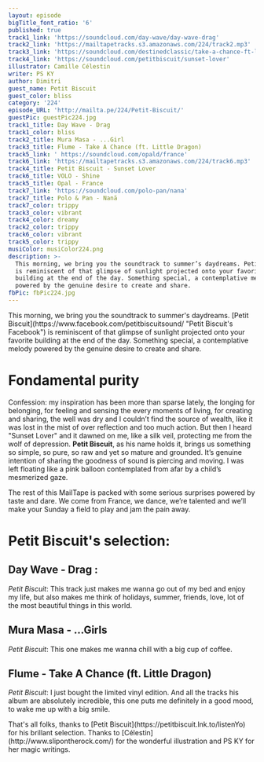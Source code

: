 ```yaml
---
layout: episode
bigTitle_font_ratio: '6'
published: true
track1_link: 'https://soundcloud.com/day-wave/day-wave-drag'
track2_link: 'https://mailtapetracks.s3.amazonaws.com/224/track2.mp3'
track3_link: 'https://soundcloud.com/destinedclassic/take-a-chance-ft-little-dragon'
track4_link: 'https://soundcloud.com/petitbiscuit/sunset-lover'
illustrator: Camille Célestin
writer: PS KY
author: Dimitri
guest_name: Petit Biscuit
guest_color: bliss
category: '224'
episode_URL: 'http://mailta.pe/224/Petit-Biscuit/'
guestPic: guestPic224.jpg
track1_title: Day Wave - Drag
track1_color: bliss
track2_title: Mura Masa - ...Girl
track3_title: Flume - Take A Chance (ft. Little Dragon)
track5_link: ' https://soundcloud.com/opald/france'
track6_link: 'https://mailtapetracks.s3.amazonaws.com/224/track6.mp3'
track4_title: Petit Biscuit - Sunset Lover
track6_title: VOLO - Shine
track5_title: Opal - France
track7_link: 'https://soundcloud.com/polo-pan/nana'
track7_title: Polo & Pan - Nanä
track7_color: trippy
track3_color: vibrant
track4_color: dreamy
track2_color: trippy
track6_color: vibrant
track5_color: trippy
musiColor: musiColor224.png
description: >-
  This morning, we bring you the soundtrack to summer’s daydreams. Petit Biscuit
  is reminiscent of that glimpse of sunlight projected onto your favorite
  building at the end of the day. Something special, a contemplative melody
  powered by the genuine desire to create and share.
fbPic: fbPic224.jpg
---
```

<p id="introduction">This morning, we bring you the soundtrack to summer's daydreams. [Petit Biscuit](https://www.facebook.com/petitbiscuitsound/ "Petit Biscuit's Facebook") is reminiscent of that glimpse of sunlight projected onto your favorite building at the end of the day. Something special, a contemplative melody powered by the genuine desire to create and share.</p>

# Fondamental purity

Confession: my inspiration has been more than sparse lately, the longing for belonging, for feeling and sensing the every moments of living, for creating and sharing, the well was dry and I couldn’t find the source of wealth, like it was lost in the mist of over reflection and too much action. But then I heard "Sunset Lover" and it dawned on me, like a silk veil, protecting me from the wolf of depression.
**Petit Biscuit**, as his name holds it, brings us something so simple, so pure, so raw and yet so mature and grounded. It’s genuine intention of sharing the goodness of sound is piercing and moving. I was left floating like a pink balloon contemplated from afar by a child’s mesmerized gaze.

The rest of this MailTape is packed with some serious surprises powered by taste and dare. We come from France, we dance, we’re talented and we’ll make your Sunday a field to play and jam the pain away.

# Petit Biscuit's selection:

## Day Wave - Drag : 

_Petit Biscuit_: This track just makes me wanna go out of my bed and enjoy my life, but also makes me think of holidays, summer, friends, love, lot of the most beautiful things in this world.

## Mura Masa - ...Girls

_Petit Biscuit_: This one makes me wanna chill with a big cup of coffee.


## Flume - Take A Chance (ft. Little Dragon) 

_Petit Biscuit_: I just bought the limited vinyl edition. And all the tracks his album are absolutely incredible, this one puts me definitely in a good mood, to wake me up with a big smile.

<p id="outroduction">That's all folks, thanks to [Petit Biscuit](https://petitbiscuit.lnk.to/listenYo) for his brillant selection. Thanks to [Célestin](http://www.slipontherock.com/) for the wonderful illustration and PS KY for her magic writings.</p>
